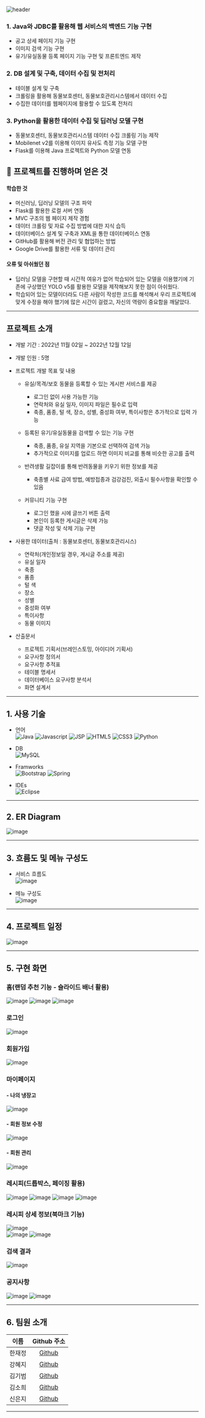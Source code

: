 ![header](https://capsule-render.vercel.app/api?type=transparent&height=100&text=나의%20역할%20:%20Java,%20DB,%20Python&fontColor=0055ff&fontSize=50)
<!-- 나의 역할을 바로바로 띄워서 먼저 부각시켜 보여준 후 프로젝트 소개로 넘겨라 -->
### 1. Java와 JDBC를 활용해 웹 서비스의 백엔드 기능 구현
- 공고 상세 페이지 기능 구현
- 이미지 검색 기능 구현
- 유기/유실동물 등록 페이지 기능 구현 및 프론트엔드 제작

### 2. DB 설계 및 구축, 데이터 수집 및 전처리
- 테이블 설계 및 구축
- 크롤링을 활용해 동물보호센터, 동물보호관리시스템에서 데이터 수집
- 수집한 데이터를 웹페이지에 활용할 수 있도록 전처리
### 3. Python을 활용한 데이터 수집 및 딥러닝 모델 구현
- 동물보호센터, 동물보호관리시스템 데이터 수집 크롤링 기능 제작
- Mobilenet v2를 이용해 이미지 유사도 측정 기능 모델 구현
- Flask를 이용해 Java 프로젝트와 Python 모델 연동

## 📜 프로젝트를 진행하며 얻은 것
#### 학습한 것
  - 머신러닝, 딥러닝 모델의 구조 파악
  - Flask를 활용한 로컬 서버 연동
  - MVC 구조의 웹 페이지 제작 경험
  - 데이터 크롤링 및 자료 수집 방법에 대한 지식 습득
  - 데이터베이스 설계 및 구축과 XML을 통한 데이터베이스 연동
  - GitHub를 활용해 버전 관리 및 협업하는 방법
  - Google Drive를 활용한 서류 및 데이터 관리

#### 오류 및 아쉬웠던 점
  - 딥러닝 모델을 구현할 때 시간적 여유가 없어 학습되어 있는 모델을 이용했기에 기존에 구상했던 YOLO v5를 활용한 모델을 제작해보지 못한 점이 아쉬웠다.
  - 학습되어 있는 모델이더라도 다른 사람이 작성한 코드를 해석해서 우리 프로젝트에 맞게 수정을 해야 했기에 많은 시간이 걸렸고, 자신의 역량이 중요함을 깨달았다.
---

## 프로젝트 소개

- 개발 기간 : 2022년 11월 02일 ~ 2022년 12월 12일
- 개발 인원 : 5명

- 프로젝트 개발 목표 및 내용
  - 유실/목격/보호 동물을 등록할 수 있는 게시판 서비스를 제공   
    - 로그인 없이 사용 가능한 기능   
    - 연락처와 유실 일자, 이미지 파일은 필수로 입력
    - 축종, 품종, 털 색, 장소, 성별, 중성화 여부, 특이사항은 추가적으로 입력 가능

  - 등록된 유기/유실동물을 검색할 수 있는 기능 구현   
    - 축종, 품종, 유실 지역을 기본으로 선택하여 검색 가능
    - 추가적으로 이미지를 업로드 하면 이미지 비교를 통해 비슷한 공고를 출력 

  - 반려생활 길잡이를 통해 반려동물을 키우기 위한 정보를 제공
    - 축종별 사료 급여 방법, 예방접종과 검강검진, 외출시 필수사항을 확인할 수 있음
  
  - 커뮤니티 기능 구현
    - 로그인 했을 시에 글쓰기 버튼 출력
    - 본인이 등록한 게시글은 삭제 가능
    - 댓글 작성 및 삭제 기능 구현

- 사용한 데이터(출처 : 동물보호센터, 동물보호관리시스)
  - 연락처(개인정보일 경우, 게시글 주소를 제공)
  - 유실 일자
  - 축종
  - 품종
  - 털 색
  - 장소
  - 성별
  - 중성화 여부
  - 특이사항
  - 동물 이미지

- 산출문서   
  - 프로젝트 기획서(브레인스토밍, 아이디어 기획서)
  - 요구사항 정의서
  - 요구사항 추적표
  - 테이블 명세서
  - 데이터베이스 요구사항 분석서
  - 화면 설계서

---

## 1. 사용 기술
- 언어   
![Java](https://img.shields.io/badge/JAVA-007396?style=for-the-badge&logo=java&logoColor=white)
![Javascript](https://img.shields.io/badge/javascript-%23323330.svg?style=for-the-badge&logo=javascript&logoColor=%23F7DF1E)
![JSP](https://img.shields.io/badge/JSP-%2300599C.svg?style=for-the-badge&logoColor=white)
![HTML5](https://img.shields.io/badge/html5-%23E34F26.svg?style=for-the-badge&logo=html5&logoColor=white)
![CSS3](https://img.shields.io/badge/css3-%231572B6.svg?style=for-the-badge&logo=css3&logoColor=white)
![Python](https://img.shields.io/badge/Python-3776AB?style=for-the-badge&logo=Python&logoColor=white)

- DB   
![MySQL](https://img.shields.io/badge/mysql-4479A1?style=for-the-badge&logo=mysql&logoColor=white)

- Framworks   
![Bootstrap](https://img.shields.io/badge/bootstrap-%23563D7C.svg?style=for-the-badge&logo=bootstrap&logoColor=white)
![Spring](https://img.shields.io/badge/spring-#6DB33F?style=for-the-badge&logo=spring&logoColor=white)

- IDEs   
![Eclipse](https://img.shields.io/badge/Eclipse-FE7A16.svg?style=for-the-badge&logo=Eclipse&logoColor=white)

---

## 2. ER Diagram
![image](https://user-images.githubusercontent.com/89984853/198649694-9e975d06-8599-4fbc-8626-c9435d02f490.png)

---

## 3. 흐름도 및 메뉴 구성도
- 서비스 흐름도   
![image](https://user-images.githubusercontent.com/89984853/198645290-2fe5f29b-7eba-4f67-81bb-72be47fb57eb.png)   

- 메뉴 구성도   
![image](https://user-images.githubusercontent.com/89984853/198645738-cd9c4823-e3c6-4cbc-971c-c870bcc8519e.png)   

---

## 4. 프로젝트 일정
![image](https://user-images.githubusercontent.com/89984853/198654840-1af0df68-a262-4d93-82a4-ae77b238908f.png)

---

## 5. 구현 화면
### 홈(랜덤 추천 기능 - 슬라이드 배너 활용)   
![image](https://user-images.githubusercontent.com/89984853/199217082-c2264511-dbbe-472d-87b1-e2114002a903.png)
![image](https://user-images.githubusercontent.com/89984853/199217162-aa6075dd-6641-4034-b96c-47b3f3af9640.png)
![image](https://user-images.githubusercontent.com/89984853/199217215-b8e044fd-5ab5-420a-8a6d-0349684a69ab.png)   



### 로그인   
![image](https://user-images.githubusercontent.com/89984853/199217647-d7664433-374e-4d78-9fa0-326c5908abdf.png)   



### 회원가입   
![image](https://user-images.githubusercontent.com/89984853/199217612-607d4450-9658-4ccc-899e-0768f409a375.png)   



### 마이페이지   
  #### - 나의 냉장고   
  ![image](https://user-images.githubusercontent.com/89984853/199221393-281980a3-3be1-4eaa-be8f-cf97b6cdab94.png)   
  
  
  #### - 회원 정보 수정  
  ![image](https://user-images.githubusercontent.com/89984853/199222442-4be45918-6551-4994-a5c5-ee3aed911c6d.png)   

  
  #### - 회원 관리   
  ![image](https://user-images.githubusercontent.com/89984853/199862189-c60eedee-9e64-4936-8431-098d2ad6960b.png)   



### 레시피(드롭박스, 페이징 활용)   
![image](https://user-images.githubusercontent.com/89984853/199217870-5629db06-18a0-4797-9d7f-0b1af237cc29.png)
![image](https://user-images.githubusercontent.com/89984853/199217922-efc37b3d-193d-484c-95fe-77103431a547.png)
![image](https://user-images.githubusercontent.com/89984853/199217945-96cb5080-3615-460f-a760-350f0482a0a2.png)
![image](https://user-images.githubusercontent.com/89984853/199218027-86a42244-c71e-4b9a-8f30-7ab8277f6fcc.png)    



### 레시피 상세 정보(북마크 기능)
![image](https://user-images.githubusercontent.com/89984853/199219715-35947cbb-faf2-41af-94b0-900d577c10b9.png)   
![image](https://user-images.githubusercontent.com/89984853/199221106-461d98c3-0c89-4a50-9669-a379b8dc520c.png)
![image](https://user-images.githubusercontent.com/89984853/199222293-c1f43839-ec63-4b3f-9a4f-fd263f0a6f7e.png)    



### 검색 결과   
![image](https://user-images.githubusercontent.com/89984853/199219554-2c567b5e-36b3-407c-9928-bdc24d0420a9.png)      



### 공지사항   
![image](https://user-images.githubusercontent.com/89984853/199224938-41edc17e-cdd5-4ced-a130-5d9f9d29077c.png)
![image](https://user-images.githubusercontent.com/89984853/199224962-9bd01d65-4b4a-48df-bbc3-5be636088719.png)   


---

## 6. 팀원 소개
|  이름  | Github 주소 |
| :----: | :-----------: |
| 한재정 | [Github](https://github.com/hanjaejeong) |
| 강혜지 | [Github](https://github.com/kkangji99) |
| 김기범 | [Github](https://github.com/colaage23) |
| 김소희 | [Github](https://github.com/kimsh100gun) |
| 신은지 | [Github](https://github.com/ejshin1016)  |

---


